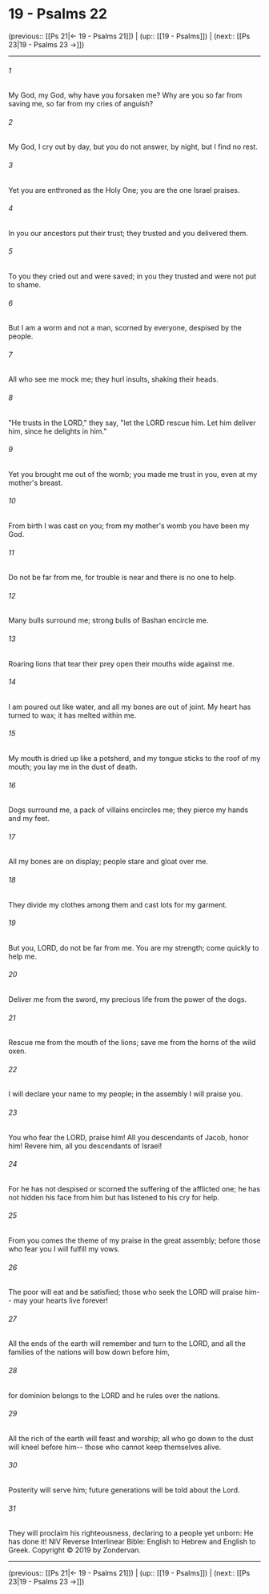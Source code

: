 # 19 - Psalms 22

(previous:: [[Ps 21|← 19 - Psalms 21]]) | (up:: [[19 - Psalms]]) | (next:: [[Ps 23|19 - Psalms 23 →]])

***


###### 1 
My God, my God, why have you forsaken me? Why are you so far from saving me, so far from my cries of anguish? 

###### 2 
My God, I cry out by day, but you do not answer, by night, but I find no rest. 

###### 3 
Yet you are enthroned as the Holy One; you are the one Israel praises. 

###### 4 
In you our ancestors put their trust; they trusted and you delivered them. 

###### 5 
To you they cried out and were saved; in you they trusted and were not put to shame. 

###### 6 
But I am a worm and not a man, scorned by everyone, despised by the people. 

###### 7 
All who see me mock me; they hurl insults, shaking their heads. 

###### 8 
"He trusts in the LORD," they say, "let the LORD rescue him. Let him deliver him, since he delights in him." 

###### 9 
Yet you brought me out of the womb; you made me trust in you, even at my mother's breast. 

###### 10 
From birth I was cast on you; from my mother's womb you have been my God. 

###### 11 
Do not be far from me, for trouble is near and there is no one to help. 

###### 12 
Many bulls surround me; strong bulls of Bashan encircle me. 

###### 13 
Roaring lions that tear their prey open their mouths wide against me. 

###### 14 
I am poured out like water, and all my bones are out of joint. My heart has turned to wax; it has melted within me. 

###### 15 
My mouth is dried up like a potsherd, and my tongue sticks to the roof of my mouth; you lay me in the dust of death. 

###### 16 
Dogs surround me, a pack of villains encircles me; they pierce my hands and my feet. 

###### 17 
All my bones are on display; people stare and gloat over me. 

###### 18 
They divide my clothes among them and cast lots for my garment. 

###### 19 
But you, LORD, do not be far from me. You are my strength; come quickly to help me. 

###### 20 
Deliver me from the sword, my precious life from the power of the dogs. 

###### 21 
Rescue me from the mouth of the lions; save me from the horns of the wild oxen. 

###### 22 
I will declare your name to my people; in the assembly I will praise you. 

###### 23 
You who fear the LORD, praise him! All you descendants of Jacob, honor him! Revere him, all you descendants of Israel! 

###### 24 
For he has not despised or scorned the suffering of the afflicted one; he has not hidden his face from him but has listened to his cry for help. 

###### 25 
From you comes the theme of my praise in the great assembly; before those who fear you I will fulfill my vows. 

###### 26 
The poor will eat and be satisfied; those who seek the LORD will praise him-- may your hearts live forever! 

###### 27 
All the ends of the earth will remember and turn to the LORD, and all the families of the nations will bow down before him, 

###### 28 
for dominion belongs to the LORD and he rules over the nations. 

###### 29 
All the rich of the earth will feast and worship; all who go down to the dust will kneel before him-- those who cannot keep themselves alive. 

###### 30 
Posterity will serve him; future generations will be told about the Lord. 

###### 31 
They will proclaim his righteousness, declaring to a people yet unborn: He has done it! NIV Reverse Interlinear Bible: English to Hebrew and English to Greek. Copyright © 2019 by Zondervan.

***

(previous:: [[Ps 21|← 19 - Psalms 21]]) | (up:: [[19 - Psalms]]) | (next:: [[Ps 23|19 - Psalms 23 →]])
